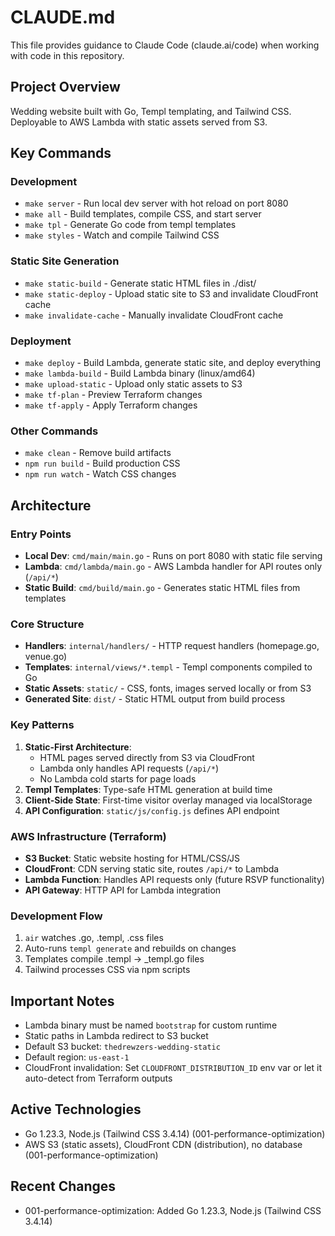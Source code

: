 # CLAUDE.md

This file provides guidance to Claude Code (claude.ai/code) when working with code in this repository.

## Project Overview

Wedding website built with Go, Templ templating, and Tailwind CSS. Deployable to AWS Lambda with static assets served from S3.

## Key Commands

### Development
- `make server` - Run local dev server with hot reload on port 8080
- `make all` - Build templates, compile CSS, and start server
- `make tpl` - Generate Go code from templ templates
- `make styles` - Watch and compile Tailwind CSS

### Static Site Generation
- `make static-build` - Generate static HTML files in ./dist/
- `make static-deploy` - Upload static site to S3 and invalidate CloudFront cache
- `make invalidate-cache` - Manually invalidate CloudFront cache

### Deployment
- `make deploy` - Build Lambda, generate static site, and deploy everything
- `make lambda-build` - Build Lambda binary (linux/amd64)
- `make upload-static` - Upload only static assets to S3
- `make tf-plan` - Preview Terraform changes
- `make tf-apply` - Apply Terraform changes

### Other Commands
- `make clean` - Remove build artifacts
- `npm run build` - Build production CSS
- `npm run watch` - Watch CSS changes

## Architecture

### Entry Points
- **Local Dev**: `cmd/main/main.go` - Runs on port 8080 with static file serving
- **Lambda**: `cmd/lambda/main.go` - AWS Lambda handler for API routes only (`/api/*`)
- **Static Build**: `cmd/build/main.go` - Generates static HTML files from templates

### Core Structure
- **Handlers**: `internal/handlers/` - HTTP request handlers (homepage.go, venue.go)
- **Templates**: `internal/views/*.templ` - Templ components compiled to Go
- **Static Assets**: `static/` - CSS, fonts, images served locally or from S3
- **Generated Site**: `dist/` - Static HTML output from build process

### Key Patterns
1. **Static-First Architecture**: 
   - HTML pages served directly from S3 via CloudFront
   - Lambda only handles API requests (`/api/*`)
   - No Lambda cold starts for page loads
2. **Templ Templates**: Type-safe HTML generation at build time
3. **Client-Side State**: First-time visitor overlay managed via localStorage
4. **API Configuration**: `static/js/config.js` defines API endpoint

### AWS Infrastructure (Terraform)
- **S3 Bucket**: Static website hosting for HTML/CSS/JS
- **CloudFront**: CDN serving static site, routes `/api/*` to Lambda
- **Lambda Function**: Handles API requests only (future RSVP functionality)
- **API Gateway**: HTTP API for Lambda integration

### Development Flow
1. `air` watches .go, .templ, .css files
2. Auto-runs `templ generate` and rebuilds on changes
3. Templates compile .templ → _templ.go files
4. Tailwind processes CSS via npm scripts

## Important Notes
- Lambda binary must be named `bootstrap` for custom runtime
- Static paths in Lambda redirect to S3 bucket
- Default S3 bucket: `thedrewzers-wedding-static`
- Default region: `us-east-1`
- CloudFront invalidation: Set `CLOUDFRONT_DISTRIBUTION_ID` env var or let it auto-detect from Terraform outputs

## Active Technologies
- Go 1.23.3, Node.js (Tailwind CSS 3.4.14) (001-performance-optimization)
- AWS S3 (static assets), CloudFront CDN (distribution), no database (001-performance-optimization)

## Recent Changes
- 001-performance-optimization: Added Go 1.23.3, Node.js (Tailwind CSS 3.4.14)
